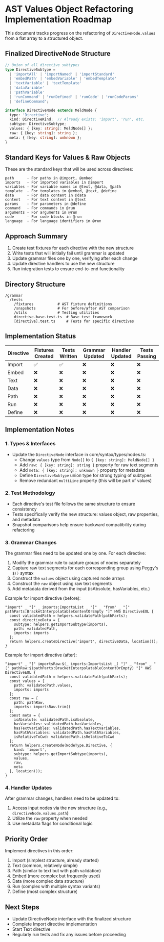 # AST Values Object Refactoring Implementation Roadmap

This document tracks progress on the refactoring of `DirectiveNode.values` from a flat array to a structured object.

## Finalized DirectiveNode Structure

```typescript
// Union of all directive subtypes 
type DirectiveSubtype = 
  | 'importAll' | 'importNamed' | 'importStandard'
  | 'embedPath' | 'embedVariable' | 'embedTemplate'
  | 'textVariable' | 'textTemplate'
  | 'dataVariable'
  | 'pathVariable'
  | 'runCommand' | 'runDefined' | 'runCode' | 'runCodeParams'
  | 'defineCommand';

interface DirectiveNode extends MeldNode {
  type: 'Directive';
  kind: DirectiveKind;  // Already exists: 'import', 'run', etc.
  subtype: DirectiveSubtype;
  values: { [key: string]: MeldNode[] };
  raw: { [key: string]: string };
  meta: { [key: string]: unknown };
}
```

## Standard Keys for Values & Raw Objects

These are the standard keys that will be used across directives:

```
path      - For paths in @import, @embed
imports   - For imported variables in @import
variables - For variable names in @text, @data, @path
template  - For templates in @embed, @text, @define
data      - For data content in @data
content   - For text content in @text
params    - For parameters in @define
command   - For commands in @run
arguments - For arguments in @run
code      - For code blocks in @run
language  - For language identifiers in @run
```

## Approach Summary

1. Create test fixtures for each directive with the new structure
2. Write tests that will initially fail until grammar is updated
3. Update grammar files one by one, verifying after each change 
4. Update directive handlers to use the new structure
5. Run integration tests to ensure end-to-end functionality

## Directory Structure

```
/grammar
  /tests
    /fixtures           # AST fixture definitions 
    /snapshots          # For before/after AST comparison
    /utils              # Testing utilities
    directive-base.test.ts  # Base test framework
    [directive].test.ts     # Tests for specific directives
```

## Implementation Status

| Directive | Fixtures Created | Tests Written | Grammar Updated | Handler Updated | Tests Passing |
|-----------|------------------|---------------|----------------|----------------|--------------|
| Import    | ✅               | ✅            | ❌             | ❌             | ❌           |
| Embed     | ❌               | ❌            | ❌             | ❌             | ❌           |
| Text      | ❌               | ❌            | ❌             | ❌             | ❌           |
| Data      | ❌               | ❌            | ❌             | ❌             | ❌           |
| Path      | ❌               | ❌            | ❌             | ❌             | ❌           |
| Run       | ❌               | ❌            | ❌             | ❌             | ❌           |
| Define    | ❌               | ❌            | ❌             | ❌             | ❌           |

## Implementation Notes

### 1. Types & Interfaces

- Update the `DirectiveNode` interface in core/syntax/types/nodes.ts:
  - Change `values` type from `Node[]` to `{ [key: string]: MeldNode[] }`
  - Add `raw: { [key: string]: string }` property for raw text segments
  - Add `meta: { [key: string]: unknown }` property for metadata
  - Define `DirectiveSubtype` union type for strong typing of subtypes
  - Remove redundant `multiLine` property (this will be part of values)

### 2. Test Methodology

- Each directive's test file follows the same structure to ensure consistency
- Tests specifically verify the new structure: values object, raw properties, and metadata
- Snapshot comparisons help ensure backward compatibility during refactoring

### 3. Grammar Changes

The grammar files need to be updated one by one. For each directive:

1. Modify the grammar rule to capture groups of nodes separately
2. Capture raw text segments for each corresponding group using Peggy's `$()` syntax
3. Construct the `values` object using captured node arrays
4. Construct the `raw` object using raw text segments
5. Add metadata derived from the input (isAbsolute, hasVariables, etc.)

Example for import directive (before):
```peggy
"import" _ "[" _ imports:ImportsList _ "]" _ "from" _ "[" pathParts:BracketInterpolatableContentOrEmpty "]" HWS DirectiveEOL {
  const validatedPath = helpers.validatePath(pathParts);
  const directiveData = {
    subtype: helpers.getImportSubtype(imports),
    path: validatedPath,
    imports: imports
  };
  return helpers.createDirective('import', directiveData, location());
}
```

Example for import directive (after):
```peggy
"import" _ "[" importsRaw:$(_ imports:ImportsList _) "]" _ "from" _ "[" pathRaw:$(pathParts:BracketInterpolatableContentOrEmpty) "]" HWS DirectiveEOL {
  const validatedPath = helpers.validatePath(pathParts);
  const values = {
    path: validatedPath.values,
    imports: imports
  };
  const raw = {
    path: pathRaw,
    imports: importsRaw.trim()
  };
  const meta = {
    isAbsolute: validatedPath.isAbsolute,
    hasVariables: validatedPath.hasVariables,
    hasTextVariables: validatedPath.hasTextVariables,
    hasPathVariables: validatedPath.hasPathVariables,
    isRelativeToCwd: validatedPath.isRelativeToCwd
  };
  return helpers.createNode(NodeType.Directive, {
    kind: 'import',
    subtype: helpers.getImportSubtype(imports),
    values,
    raw,
    meta
  }, location());
}
```

### 4. Handler Updates

After grammar changes, handlers need to be updated to:

1. Access input nodes via the new structure (e.g., `directiveNode.values.path`)
2. Utilize the `raw` property when needed
3. Use metadata flags for conditional logic

## Priority Order

Implement directives in this order:

1. Import (simplest structure, already started)
2. Text (common, relatively simple)
3. Path (similar to text but with path validation)
4. Embed (more complex but frequently used)
5. Data (more complex data structure)
6. Run (complex with multiple syntax variants)
7. Define (most complex structure)

## Next Steps

- Update DirectiveNode interface with the finalized structure
- Complete Import directive implementation
- Start Text directive
- Regularly run tests and fix any issues before proceeding